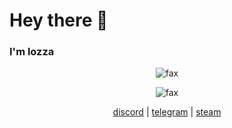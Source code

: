 # Hey there 👋
### I'm lozza 
<p align="center">  
  <img src="https://github-readme-stats.vercel.app/api?username=qro&show_icons=true&theme=radical" alt="fax" width="" height="">
</p>
<p align="center">  
  <img src="https://komarev.com/ghpvc/?username=qro&color=lightgrey" alt="fax" width="" height="">
</p>
<p align="center">
    <a href="https://discord.com/users/630087545312509963">discord</a>
    |
    <a href="https://t.me/purelxw">telegram</a>
    |
    <a href="https://steamcommunity.com/id/lxw20367/">steam</a>
</p>
